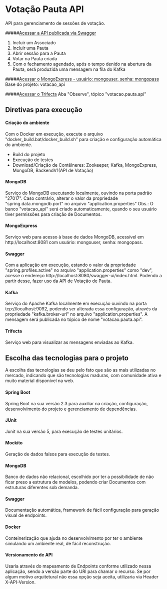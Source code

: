 # Votação Pauta API
API para gerenciamento de sessões de votação.

#####[Acessar a API publicada via Swagger](http://ec2-52-67-250-221.sa-east-1.compute.amazonaws.com:8080/swagger-ui/index.html)
1. Incluir um Associado
2. Incluir uma Pauta
3. Abrir sessão para a Pauta
4. Votar na Pauta criada
5. Com o fechamento agendado, após o tempo denido na abertura da Pauta, será produzida uma mensagem na fila do Kafka

#####[Acessar o MongoExpress - usuário: mongouser, senha: mongopass](http://ec2-52-67-250-221.sa-east-1.compute.amazonaws.com:8081)
Base do projeto: votacao_api

#####[Acessar o Trifecta](http://ec2-52-67-250-221.sa-east-1.compute.amazonaws.com:8888)
Aba "Observe", tópico "votacao.pauta.api"

## Diretivas para execução

#### Criação do ambiente
Com o Docker em execução, execute o arquivo "docker_build.bat/docker_build.sh" para criação e configuração automática do ambiente.
- Build do projeto
- Execução de testes
- Download/Criação de Contêineres: Zookeeper, Kafka, MongoExpress, MongoDB, BackendV1(API de Votação)

#### MongoDB
Serviço do MongoDB executando localmente, ouvindo na porta padrão "27017".
Caso contrário, alterar o valor da propriedade "spring.data.mongodb.port" no arquivo "application.properties"
Obs.: O banco "votacao_api" será criado automaticamente, quando o seu usuário tiver permissões para criação de Documentos.

#### MongoExpress
Serviço web para acesso à base de dados MongoDB, acessível em http://localhost:8081 com usuário: mongouser, senha: mongopass.

#### Swagger
Com a aplicação em execução, estando o valor da propriedade "spring.profiles.active" no arquivo "application.properties" como "dev", acesse o endereço http://localhost:8080/swagger-ui/index.html. Podendo a partir desse, fazer uso da API de Votação de Pauta.

#### Kafka
Serviço do Apache Kafka localmente em execução ouvindo na porta tcp://localhost:9092, podendo ser alterada essa configuração, através da propriedade "kafka.broker-url" no arquivo "application.properties".
A mensagem será publicada no tópico de nome "votacao.pauta.api".

#### Trifecta
Serviço web para visualizar as mensagens enviadas ao Kafka.


## Escolha das tecnologias para o projeto
A escolha das tecnologias se deu pelo fato que são as mais utilizadas no mercado, indicando que são tecnologias maduras, com comunidade ativa e muito material disponível na web.

#### Spring Boot
Spring Boot na sua versão 2.3 para auxiliar na criação, configuração, desenvolvimento do projeto e gerenciamento de dependências.

#### JUnit
Junit na sua versão 5, para execução de testes unitários.

#### Mockito
Geração de dados falsos para execução de testes.

#### MongoDB
Banco de dados não relacional, escolhido por ter a possibilidade de não ficar preso a estrutura de modelos, podendo criar Documentos com estruturas diferentes sob demanda.

#### Swagger
Documentação automática, framework de fácil configuração para geração visual de endpoints.

#### Docker
Conteinerização que ajuda no desenvolvimento por ter o ambiente simulando um ambiente real, de fácil reconstrução.

#### Versionamento de API
Usaria através do mapeamento de Endpoints conforme utilizado nessa aplicação, sendo a versão parte do URI para chamar o recurso. Se por algum motivo arquitetural não essa opção seja aceita, utilizaria via Header X-API-Version.
